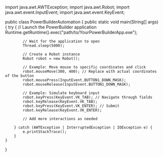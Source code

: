 import java.awt.AWTException;
import java.awt.Robot;
import java.awt.event.InputEvent;
import java.awt.event.KeyEvent;

public class PowerBuilderAutomation {
    public static void main(String[] args) {
        try {
            // Launch the PowerBuilder application
            Runtime.getRuntime().exec("path/to/YourPowerBuilderApp.exe");

            // Wait for the application to open
            Thread.sleep(5000);

            // Create a Robot instance
            Robot robot = new Robot();

            // Example: Move mouse to specific coordinates and click
            robot.mouseMove(300, 400); // Replace with actual coordinates of the button
            robot.mousePress(InputEvent.BUTTON1_DOWN_MASK);
            robot.mouseRelease(InputEvent.BUTTON1_DOWN_MASK);

            // Example: Simulate keyboard input
            robot.keyPress(KeyEvent.VK_TAB); // Navigate through fields
            robot.keyRelease(KeyEvent.VK_TAB);
            robot.keyPress(KeyEvent.VK_ENTER); // Submit
            robot.keyRelease(KeyEvent.VK_ENTER);

            // Add more interactions as needed

        } catch (AWTException | InterruptedException | IOException e) {
            e.printStackTrace();
        }
    }
}
